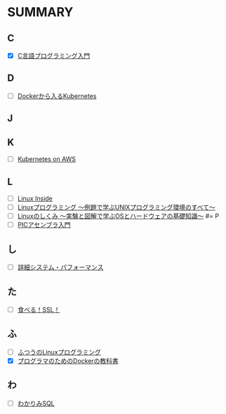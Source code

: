 # SUMMARY
## C
- [x] [C言語プログラミング入門](https://github.com/thetaru/memorandum/tree/master/Summary/clang)
## D
- [ ] [Dockerから入るKubernetes](https://github.com/thetaru/memorandum/tree/master/Summary/DockerIntoKubernetes)
## J
## K
- [ ] [Kubernetes on AWS](https://github.com/thetaru/memorandum/tree/master/Summary/KubernetesOnAws)
## L
- [ ] [Linux Inside](https://github.com/thetaru/memorandum/tree/master/Summary/LinuxInside)
- [ ] [Linuxプログラミング 〜例題で学ぶUNIXプログラミング環境のすべて〜]()
- [ ] [Linuxのしくみ ～実験と図解で学ぶOSとハードウェアの基礎知識～]()
#= P
- [ ] [PICアセンブラ入門]()
## し
- [ ] [詳細システム・パフォーマンス](https://github.com/thetaru/memorandum/tree/master/Summary/SystemPerformance)
## た
- [ ] [食べる！SSL！]()
## ふ
- [ ] [ふつうのLinuxプログラミング](https://github.com/thetaru/memorandum/tree/master/Summary/FutsuNoLinuxProgramming)
- [x] [プログラマのためのDockerの教科書](https://github.com/thetaru/memorandum/tree/master/Summary/programmer_docker)
## わ
- [ ] [わかりみSQL](https://github.com/thetaru/memorandum/tree/master/Summary/wakarimi_SQL)
